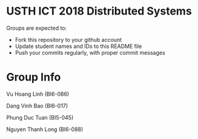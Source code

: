 USTH ICT 2018 Distributed Systems
=====================================

Groups are expected to:

* Fork this repository to your github account
* Update student names and IDs to this README file
* Push your commits regularly, with proper commit messages

Group Info
=======================

Vu Hoang Linh (BI6-086)

Dang Vinh Bao (BI6-017)

Phung Duc Tuan (BI5-045)

Nguyen Thanh Long (BI6-088)
